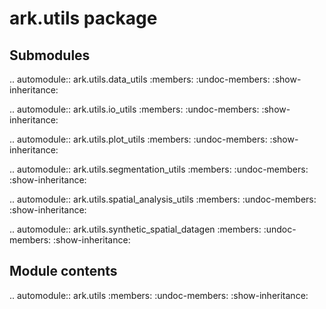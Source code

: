 ark.utils package
=================

Submodules
----------


.. automodule:: ark.utils.data_utils
   :members:
   :undoc-members:
   :show-inheritance:


.. automodule:: ark.utils.io_utils
   :members:
   :undoc-members:
   :show-inheritance:


.. automodule:: ark.utils.plot_utils
   :members:
   :undoc-members:
   :show-inheritance:


.. automodule:: ark.utils.segmentation_utils
   :members:
   :undoc-members:
   :show-inheritance:


.. automodule:: ark.utils.spatial_analysis_utils
   :members:
   :undoc-members:
   :show-inheritance:


.. automodule:: ark.utils.synthetic_spatial_datagen
   :members:
   :undoc-members:
   :show-inheritance:


Module contents
---------------

.. automodule:: ark.utils
   :members:
   :undoc-members:
   :show-inheritance:
